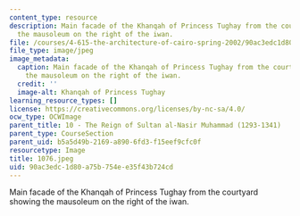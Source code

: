 ```yaml
---
content_type: resource
description: Main facade of the Khanqah of Princess Tughay from the courtyard showing
  the mausoleum on the right of the iwan.
file: /courses/4-615-the-architecture-of-cairo-spring-2002/90ac3edc1d80a75b754ee35f43b724cd_1076.jpeg
file_type: image/jpeg
image_metadata:
  caption: Main facade of the Khanqah of Princess Tughay from the courtyard showing
    the mausoleum on the right of the iwan.
  credit: ''
  image-alt: Khanqah of Princess Tughay
learning_resource_types: []
license: https://creativecommons.org/licenses/by-nc-sa/4.0/
ocw_type: OCWImage
parent_title: 10 - The Reign of Sultan al-Nasir Muhammad (1293-1341)
parent_type: CourseSection
parent_uid: b5a5d49b-2169-a890-6fd3-f15eef9cfc0f
resourcetype: Image
title: 1076.jpeg
uid: 90ac3edc-1d80-a75b-754e-e35f43b724cd
---
```

Main facade of the Khanqah of Princess Tughay from the courtyard showing the mausoleum on the right of the iwan.